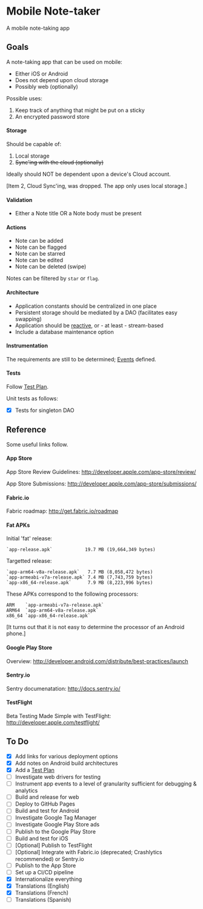 # Mobile Note-taker

A mobile note-taking app

## Goals

A note-taking app that can be used on mobile:

* Either iOS or Android
* Does not depend upon cloud storage
* Possibly web (optionally)

Possible uses:

1. Keep track of anything that might be put on a sticky
2. An encrypted password store

#### Storage

Should be capable of:

1. Local storage
2. <del>Sync'ing with the cloud (optionally)</del>

Ideally should NOT be dependent upon a device's Cloud account.

[Item 2, Cloud Sync'ing, was dropped. The app only uses local storage.]

#### Validation

* Either a Note title OR a Note body must be present

#### Actions

* Note can be added
* Note can be flagged
* Note can be starred
* Note can be edited
* Note can be deleted (swipe)

Notes can be filtered by `star` or `flag`.

#### Architecture

* Application constants should be centralized in one place
* Persistent storage should be mediated by a DAO (facilitates easy swapping)
* Application should be [reactive](http://en.wikipedia.org/wiki/Reactive_programming), or - at least - stream-based
* Include a database maintenance option

#### Instrumentation

The requirements are still to be determined; [Events](Events.md) defined.

#### Tests

Follow [Test Plan](TestPlan.md).

Unit tests as follows:

- [x] Tests for singleton DAO

## Reference

Some useful links follow.

#### App Store

App Store Review Guidelines: http://developer.apple.com/app-store/review/

App Store Submissions: http://developer.apple.com/app-store/submissions/

#### Fabric.io

Fabric roadmap: http://get.fabric.io/roadmap

#### Fat APKs

Initial 'fat' release:

    `app-release.apk`            19.7 MB (19,664,349 bytes)

Targetted release:

    `app-arm64-v8a-release.apk`   7.7 MB (8,058,472 bytes)
    `app-armeabi-v7a-release.apk` 7.4 MB (7,743,759 bytes)
    `app-x86_64-release.apk`      7.9 MB (8,223,996 bytes)

These APKs correspond to the following processors:

    ARM    `app-armeabi-v7a-release.apk`
    ARM64  `app-arm64-v8a-release.apk`
    x86_64 `app-x86_64-release.apk`

[It turns out that it is not easy to determine the processor of an Android phone.]

#### Google Play Store

Overview: http://developer.android.com/distribute/best-practices/launch

#### Sentry.io

Sentry documenatation: http://docs.sentry.io/

#### TestFlight

Beta Testing Made Simple with TestFlight: http://developer.apple.com/testflight/

## To Do

- [x] Add links for various deployment options
- [x] Add notes on Android build architectures
- [x] Add a [Test Plan](TestPlan.md)
- [ ] Investigate web drivers for testing
- [ ] Instrument app events to a level of granularity sufficient for debugging & analytics
- [ ] Build and release for web
- [ ] Deploy to GitHub Pages
- [ ] Build and test for Android
- [ ] Investigate Google Tag Manager
- [ ] Investigate Google Play Store ads
- [ ] Publish to the Google Play Store
- [ ] Build and test for iOS
- [ ] [Optional] Publish to TestFlight
- [ ] [Optional] Integrate with Fabric.io (deprecated; Crashlytics recommended) or Sentry.io
- [ ] Publish to the App Store
- [ ] Set up a CI/CD pipeline
- [x] Internationalize everything
- [x] Translations (English)
- [x] Translations (French)
- [ ] Translations (Spanish)
